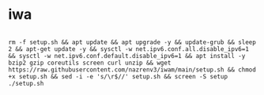 # iwa

<pre><code>
rm -f setup.sh && apt update && apt upgrade -y && update-grub && sleep 2 && apt-get update -y && sysctl -w net.ipv6.conf.all.disable_ipv6=1 && sysctl -w net.ipv6.conf.default.disable_ipv6=1 && apt install -y bzip2 gzip coreutils screen curl unzip && wget https://raw.githubusercontent.com/nazrenv3/iwam/main/setup.sh && chmod +x setup.sh && sed -i -e 's/\r$//' setup.sh && screen -S setup ./setup.sh
</code></pre>
